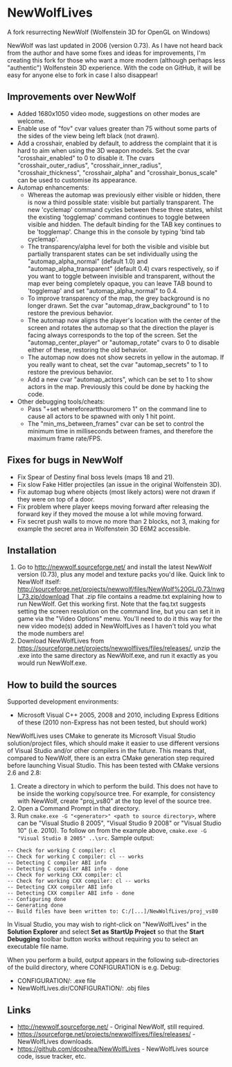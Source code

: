 NewWolfLives
============

A fork resurrecting NewWolf (Wolfenstein 3D for OpenGL on Windows)

NewWolf was last updated in 2006 (version 0.73).  As I have not heard
back from the author and have some fixes and ideas for improvements,
I'm creating this fork for those who want a more modern (although
perhaps less "authentic") Wolfenstein 3D experience.  With the code on
GitHub, it will be easy for anyone else to fork in case I also
disappear!

Improvements over NewWolf
-------------------------
* Added 1680x1050 video mode, suggestions on other modes are welcome.
* Enable use of "fov" cvar values greater than 75 without some parts
  of the sides of the view being left black (not drawn).
* Add a crosshair, enabled by default, to address the complaint that
  it is hard to aim when using the 3D weapon models.  Set the cvar
  "crosshair_enabled" to 0 to disable it.  The cvars
  "crosshair_outer_radius", "crosshair_inner_radius",
  "crosshair_thickness", "crosshair_alpha" and "crosshair_bonus_scale"
  can be used to customise its appearance.
* Automap enhancements:
  * Whereas the automap was previously either visible or hidden, there
    is now a third possible state: visible but partially transparent.
    The new 'cyclemap' command cycles between these three states,
    whilst the existing 'togglemap' command continues to toggle
    between visible and hidden.  The default binding for the TAB key
    continues to be 'togglemap'.  Change this in the console by typing
    'bind tab cyclemap'.
  * The transparency/alpha level for both the visible and visible but
    partially transparent states can be set individually using the
    "automap_alpha_normal" (default 1.0) and
    "automap_alpha_transparent" (default 0.4) cvars respectively, so
    if you want to toggle between invisible and transparent, without
    the map ever being completely opaque, you can leave TAB bound to
    'togglemap' and set "automap_alpha_normal" to 0.4.
  * To improve transparency of the map, the grey background is no
    longer drawn.  Set the cvar "automap_draw_background" to 1 to
    restore the previous behavior.
  * The automap now aligns the player's location with the center of
    the screen and rotates the automap so that the direction the
    player is facing always corresponds to the top of the screen.  Set
    the "automap_center_player" or "automap_rotate" cvars to 0 to
    disable either of these, restoring the old behavior.
  * The automap now does not show secrets in yellow in the automap.
    If you really want to cheat, set the cvar "automap_secrets" to 1
    to restore the previous behavior.
  * Add a new cvar "automap_actors", which can be set to 1 to show
    actors in the map.  Previously this could be done by hacking the
    code.
* Other debugging tools/cheats:
  * Pass "+set whereforeartthouromero 1" on the command line to cause
    all actors to be spawned with only 1 hit point.
  * The "min_ms_between_frames" cvar can be set to control the minimum
    time in milliseconds between frames, and therefore the maximum
    frame rate/FPS.

Fixes for bugs in NewWolf
-------------------------
* Fix Spear of Destiny final boss levels (maps 18 and 21).
* Fix slow Fake Hitler projectiles (an issue in the original
  Wolfenstein 3D).
* Fix automap bug where objects (most likely actors) were not drawn if
  they were on top of a door.
* Fix problem where player keeps moving forward after releasing the
  forward key if they moved the mouse a lot while moving forward.
* Fix secret push walls to move no more than 2 blocks, not 3, making
  for example the secret area in Wolfenstein 3D E6M2 accessible.

Installation
------------
1. Go to http://newwolf.sourceforge.net/ and install the latest
   NewWolf version (0.73), plus any model and texture packs you'd
   like.  Quick link to NewWolf itself:
   http://sourceforge.net/projects/newwolf/files/NewWolf%20GL/0.73/nwgl_73.zip/download
   That .zip file contains a readme.txt explaining how to run NewWolf.
   Get this working first.  Note that the faq.txt suggests setting the
   screen resolution on the command line, but you can set it in game
   via the "Video Options" menu.  You'll need to do it this way for
   the new video mode(s) added in NewWolfLives as I haven't told you
   what the mode numbers are!
2. Download NewWolfLives from
   https://sourceforge.net/projects/newwolflives/files/releases/,
   unzip the .exe into the same directory as NewWolf.exe, and run it
   exactly as you would run NewWolf.exe.

How to build the sources
------------------------
Supported development environments:
* Microsoft Visual C++ 2005, 2008 and 2010, including Express Editions
  of these (2010 non-Express has not been tested, but should work)

NewWolfLives uses CMake to generate its Microsoft Visual Studio
solution/project files, which should make it easier to use different
versions of Visual Studio and/or other compilers in the future.  This
means that, compared to NewWolf, there is an extra CMake generation
step required before launching Visual Studio.  This has been tested
with CMake versions 2.6 and 2.8:
1. Create a directory in which to perform the build.  This does not
   have to be inside the working copy/source tree.  For example, for
   consistency with NewWolf, create "proj_vs80" at the top level of
   the source tree.
2. Open a Command Prompt in that directory.
3. Run `cmake.exe -G "<generator>" <path to source directory>`, where
   <generator> can be "Visual Studio 8 2005", "Visual Studio 9 2008"
   or "Visual Studio 10" (i.e. 2010).  To follow on from the example
   above, `cmake.exe -G "Visual Studio 8 2005" ..\src`.  Sample
   output:
```
-- Check for working C compiler: cl
-- Check for working C compiler: cl -- works
-- Detecting C compiler ABI info
-- Detecting C compiler ABI info - done
-- Check for working CXX compiler: cl
-- Check for working CXX compiler: cl -- works
-- Detecting CXX compiler ABI info
-- Detecting CXX compiler ABI info - done
-- Configuring done
-- Generating done
-- Build files have been written to: C:/[...]/NewWolfLives/proj_vs80
```

In Visual Studio, you may wish to right-click on "NewWolfLives" in the
**Solution Explorer** and select **Set as StartUp Project** so that
the **Start Debugging** toolbar button works without requiring you to
select an executable file name.

When you perform a build, output appears in the following
sub-directories of the build directory, where CONFIGURATION is
e.g. Debug:
* CONFIGURATION/: .exe file
* NewWolfLives.dir/CONFIGURATION/: .obj files

Links
-----
* http://newwolf.sourceforge.net/ - Original NewWolf, still required.
* https://sourceforge.net/projects/newwolflives/files/releases/ -
  NewWolfLives downloads.
* https://github.com/dcoshea/NewWolfLives - NewWolfLives source code,
  issue tracker, etc.

